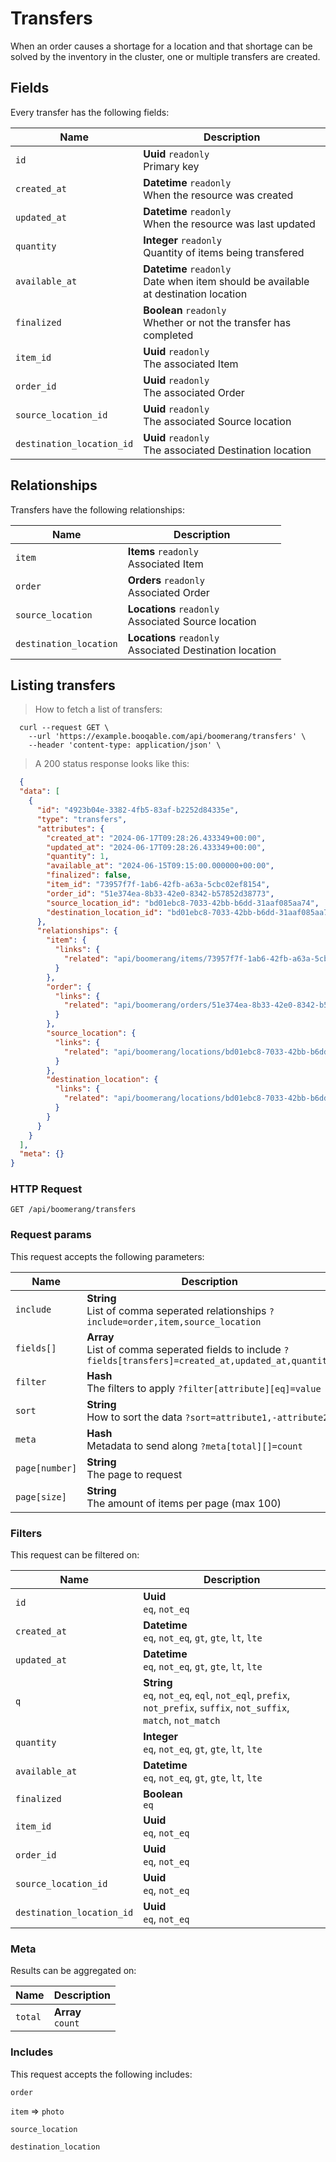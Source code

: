 # Transfers

When an order causes a shortage for a location and that shortage can be solved by the inventory in the cluster, one or multiple transfers are created.

## Fields
Every transfer has the following fields:

Name | Description
-- | --
`id` | **Uuid** `readonly`<br>Primary key
`created_at` | **Datetime** `readonly`<br>When the resource was created
`updated_at` | **Datetime** `readonly`<br>When the resource was last updated
`quantity` | **Integer** `readonly`<br>Quantity of items being transfered
`available_at` | **Datetime** `readonly`<br>Date when item should be available at destination location
`finalized` | **Boolean** `readonly`<br>Whether or not the transfer has completed
`item_id` | **Uuid** `readonly`<br>The associated Item
`order_id` | **Uuid** `readonly`<br>The associated Order
`source_location_id` | **Uuid** `readonly`<br>The associated Source location
`destination_location_id` | **Uuid** `readonly`<br>The associated Destination location


## Relationships
Transfers have the following relationships:

Name | Description
-- | --
`item` | **Items** `readonly`<br>Associated Item
`order` | **Orders** `readonly`<br>Associated Order
`source_location` | **Locations** `readonly`<br>Associated Source location
`destination_location` | **Locations** `readonly`<br>Associated Destination location


## Listing transfers



> How to fetch a list of transfers:

```shell
  curl --request GET \
    --url 'https://example.booqable.com/api/boomerang/transfers' \
    --header 'content-type: application/json' \
```

> A 200 status response looks like this:

```json
  {
  "data": [
    {
      "id": "4923b04e-3382-4fb5-83af-b2252d84335e",
      "type": "transfers",
      "attributes": {
        "created_at": "2024-06-17T09:28:26.433349+00:00",
        "updated_at": "2024-06-17T09:28:26.433349+00:00",
        "quantity": 1,
        "available_at": "2024-06-15T09:15:00.000000+00:00",
        "finalized": false,
        "item_id": "73957f7f-1ab6-42fb-a63a-5cbc02ef8154",
        "order_id": "51e374ea-8b33-42e0-8342-b57852d38773",
        "source_location_id": "bd01ebc8-7033-42bb-b6dd-31aaf085aa74",
        "destination_location_id": "bd01ebc8-7033-42bb-b6dd-31aaf085aa74"
      },
      "relationships": {
        "item": {
          "links": {
            "related": "api/boomerang/items/73957f7f-1ab6-42fb-a63a-5cbc02ef8154"
          }
        },
        "order": {
          "links": {
            "related": "api/boomerang/orders/51e374ea-8b33-42e0-8342-b57852d38773"
          }
        },
        "source_location": {
          "links": {
            "related": "api/boomerang/locations/bd01ebc8-7033-42bb-b6dd-31aaf085aa74"
          }
        },
        "destination_location": {
          "links": {
            "related": "api/boomerang/locations/bd01ebc8-7033-42bb-b6dd-31aaf085aa74"
          }
        }
      }
    }
  ],
  "meta": {}
}
```

### HTTP Request

`GET /api/boomerang/transfers`

### Request params

This request accepts the following parameters:

Name | Description
-- | --
`include` | **String** <br>List of comma seperated relationships `?include=order,item,source_location`
`fields[]` | **Array** <br>List of comma seperated fields to include `?fields[transfers]=created_at,updated_at,quantity`
`filter` | **Hash** <br>The filters to apply `?filter[attribute][eq]=value`
`sort` | **String** <br>How to sort the data `?sort=attribute1,-attribute2`
`meta` | **Hash** <br>Metadata to send along `?meta[total][]=count`
`page[number]` | **String** <br>The page to request
`page[size]` | **String** <br>The amount of items per page (max 100)


### Filters

This request can be filtered on:

Name | Description
-- | --
`id` | **Uuid** <br>`eq`, `not_eq`
`created_at` | **Datetime** <br>`eq`, `not_eq`, `gt`, `gte`, `lt`, `lte`
`updated_at` | **Datetime** <br>`eq`, `not_eq`, `gt`, `gte`, `lt`, `lte`
`q` | **String** <br>`eq`, `not_eq`, `eql`, `not_eql`, `prefix`, `not_prefix`, `suffix`, `not_suffix`, `match`, `not_match`
`quantity` | **Integer** <br>`eq`, `not_eq`, `gt`, `gte`, `lt`, `lte`
`available_at` | **Datetime** <br>`eq`, `not_eq`, `gt`, `gte`, `lt`, `lte`
`finalized` | **Boolean** <br>`eq`
`item_id` | **Uuid** <br>`eq`, `not_eq`
`order_id` | **Uuid** <br>`eq`, `not_eq`
`source_location_id` | **Uuid** <br>`eq`, `not_eq`
`destination_location_id` | **Uuid** <br>`eq`, `not_eq`


### Meta

Results can be aggregated on:

Name | Description
-- | --
`total` | **Array** <br>`count`


### Includes

This request accepts the following includes:

`order`


`item` => 
`photo`




`source_location`


`destination_location`





